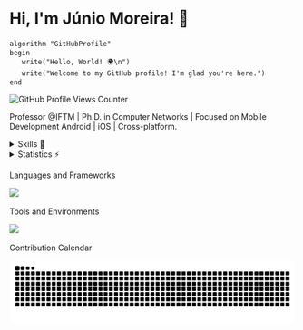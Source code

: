 # Hi, I'm Júnio Moreira! 👋

```plaintext
algorithm "GitHubProfile"
begin
   write("Hello, World! 🌍\n")
   write("Welcome to my GitHub profile! I'm glad you're here.")
end
```

<!---```kotlin
fun main() {
    println("Hello, World! 🌍 ")
    println("Welcome to my GitHub profile! I'm glad you're here.")
} -->

<!--- <sup>Hello, World! 🌍  
Welcome to my GitHub profile! I'm glad you're here.</sup> -->

![GitHub Profile Views Counter](https://komarev.com/ghpvc/?username=Junio-Moreira&color=blue)

Professor @IFTM | Ph.D. in Computer Networks | Focused on Mobile Development Android | iOS | Cross-platform.


<details>
<summary>Skills 🚀</summary>

_Here is a list of various technologies I have encountered; however, this does not imply any specific level of knowledge, proficiency, or availability._

I am an **EBTT Professor** at the **Federal Institute of Triângulo Mineiro** in Patrocínio (IFTM-Patrocínio) and a researcher at the **Computer Network Laboratory**. 

I earned my **B.Sc.** in Information Systems from the **Pontifical Catholic University of Minas Gerais** in **2006**, my **M.Sc.** in Systems Engineering from the **Federal University of Lavras** in **2013**, and my **Ph.D.** from the **Institute of Engineering at the Federal University of Uberlândia (UFU)** in **2021**.

My research interests include:
- **5G networks**
- **Network security**
- **Mobile development**, particularly in:
  - Android
  - iOS
  - Cross-platform development

</details>

<details>
  <summary>Statistics ⚡</summary>
  
  <a href="#">![Github stats](https://github-readme-stats.vercel.app/api?username=Junio-Moreira&theme=transparent&count_private=true&hide_border=true&line_height=20)</a>
  <a href="#">![Top Langs](https://github-readme-stats.vercel.app/api/top-langs/?username=Junio-Moreira&layout=compact&theme=transparent&count_private=true&hide_border=true)</a>
  [![Top Langs](https://github-readme-stats.vercel.app/api/top-langs/?username=Junio-Moreira&langs_count=8&layout=donut&hide=html,css,fluent,scss,stylus&theme=transparent)](https://github.com/anuraghazra/github-readme-stats)
</details>

Languages and Frameworks

<p align="left">
  <a href="https://skillicons.dev">
    <img src="https://skillicons.dev/icons?i=kotlin,dart,python,java,nodejs,mysql" />
  </a>
</p>

Tools and Environments

<p align="left">
  <a href="https://skillicons.dev">
    <img src="https://skillicons.dev/icons?i=androidstudio,idea,vscode,docker,matlab,firebase" />
  </a>
</p>

Contribution Calendar

<picture>
  <source media="(prefers-color-scheme: dark)" srcset="https://raw.githubusercontent.com/Junio-Moreira/Junio-Moreira/refs/heads/snk/github-contribution-grid-snake-dark.svg">
  <source media="(prefers-color-scheme: light)" srcset="https://raw.githubusercontent.com/Junio-Moreira/Junio-Moreira/refs/heads/snk/github-contribution-grid-snake.svg">
  <img alt="github contribution grid snake animation" src="https://raw.githubusercontent.com/Junio-Moreira/Junio-Moreira/refs/heads/snk/github-contribution-grid-snake.svg">
</picture>

<!---
Junio-Moreira/Junio-Moreira is a ✨ special ✨ repository because its `README.md` (this file) appears on your GitHub profile.
You can click the Preview link to take a look at your changes.
- 👋 Hi, I’m @Junio-Moreira
- 👀 I’m interested in ...
- 🌱 I’m currently learning ...
- 💞️ I’m looking to collaborate on ...
- 📫 How to reach me ...
- 😄 Pronouns: ...
- ⚡ Fun fact: ...

 <!--- [![Top Langs](https://github-readme-stats.vercel.app/api/top-langs/?username=Junio-Moreira&langs_count=8&layout=donut&hide=html,css,fluent,scss,stylus&theme=transparent)](https://github.com/anuraghazra/github-readme-stats)

![GitHub Snake Light](https://github.com/Junio-Moreira/Junio-Moreira/blob/output/github-contribution-grid-snake.svg#gh-light-mode-only)
![GitHub Snake Dark](https://github.com/Junio-Moreira/Junio-Moreira/blob/output/github-contribution-grid-snake-dark.svg#gh-dark-mode-only)
--->

